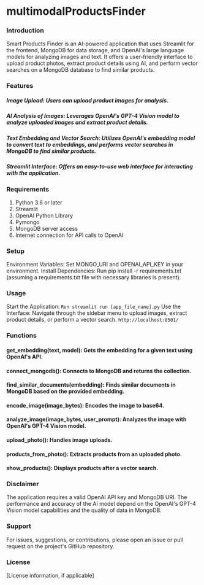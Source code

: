 # multimodalProductsFinder
### Introduction
Smart Products Finder is an AI-powered application that uses Streamlit for the frontend, MongoDB for data storage, and OpenAI's large language models for analyzing images and text. It offers a user-friendly interface to upload product photos, extract product details using AI, and perform vector searches on a MongoDB database to find similar products.

### Features
##### Image Upload: Users can upload product images for analysis.
##### AI Analysis of Images: Leverages OpenAI's GPT-4 Vision model to analyze uploaded images and extract product details.
##### Text Embedding and Vector Search: Utilizes OpenAI's embedding model to convert text to embeddings, and performs vector searches in MongoDB to find similar products.
##### Streamlit Interface: Offers an easy-to-use web interface for interacting with the application.
### Requirements
1. Python 3.6 or later
2. Streamlit
3. OpenAI Python Library
4. Pymongo
5. MongoDB server access
6. Internet connection for API calls to OpenAI
### Setup
Environment Variables: Set MONGO_URI and OPENAI_API_KEY in your environment.
Install Dependencies: Run pip install -r requirements.txt (assuming a requirements.txt file with necessary libraries is present).
### Usage
Start the Application: 
```Run streamlit run [app_file_name].py```
Use the Interface: Navigate through the sidebar menu to upload images, extract product details, or perform a vector search.
```http://localhost:8501/```
### Functions
#### get_embedding(text, model): Gets the embedding for a given text using OpenAI's API.
#### connect_mongodb(): Connects to MongoDB and returns the collection.
#### find_similar_documents(embedding): Finds similar documents in MongoDB based on the provided embedding.
#### encode_image(image_bytes): Encodes the image to base64.
#### analyze_image(image_bytes, user_prompt): Analyzes the image with OpenAI's GPT-4 Vision model.
#### upload_photo(): Handles image uploads.
#### products_from_photo(): Extracts products from an uploaded photo.
#### show_products(): Displays products after a vector search.
### Disclaimer
The application requires a valid OpenAI API key and MongoDB URI.
The performance and accuracy of the AI model depend on the OpenAI's GPT-4 Vision model capabilities and the quality of data in MongoDB.
### Support
For issues, suggestions, or contributions, please open an issue or pull request on the project's GitHub repository.

### License
[License information, if applicable]

